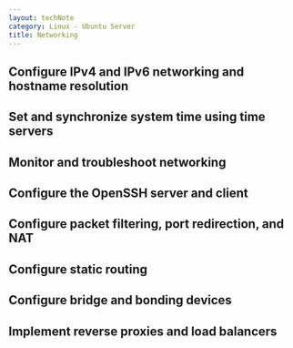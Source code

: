 ```yaml
---
layout: techNote
category: Linux - Ubuntu Server
title: Networking
---
```

## Configure IPv4 and IPv6 networking and hostname resolution

## Set and synchronize system time using time servers

## Monitor and troubleshoot networking

## Configure the OpenSSH server and client

## Configure packet filtering, port redirection, and NAT

## Configure static routing

## Configure bridge and bonding devices

## Implement reverse proxies and load balancers
